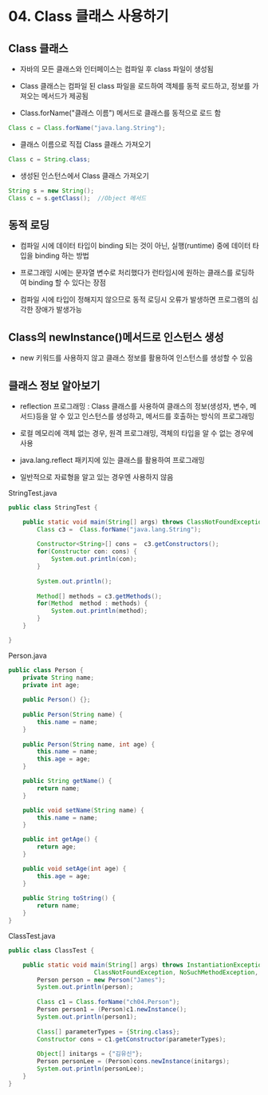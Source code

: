 # 04. Class 클래스 사용하기

## Class 클래스

- 자바의 모든 클래스와 인터페이스는 컴파일 후 class 파일이 생성됨

- Class 클래스는 컴파일 된 class 파일을 로드하여 객체를 동적 로드하고, 정보를 가져오는 메서드가 제공됨

- Class.forName("클래스 이름") 메서드로 클래스를 동적으로 로드 함

```java
Class c = Class.forName("java.lang.String");
```

- 클래스 이름으로 직접 Class 클래스 가져오기
```java
Class c = String.class;
```

- 생성된 인스턴스에서 Class 클래스 가져오기
```java
String s = new String();
Class c = s.getClass();  //Object 메서드
```

## 동적 로딩

- 컴파일 시에 데이터 타입이 binding 되는 것이 아닌, 실행(runtime) 중에 데이터 타입을 binding 하는 방법

- 프로그래밍 시에는 문자열 변수로 처리했다가 런타임시에 원하는 클래스를 로딩하여 binding 할 수 있다는 장점

- 컴파일 시에 타입이 정해지지 않으므로 동적 로딩시 오류가 발생하면 프로그램의 심각한 장애가 발생가능


## Class의 newInstance()메서드로 인스턴스 생성

- new 키워드를 사용하지 않고 클래스 정보를 활용하여 인스턴스를 생성할 수 있음

## 클래스 정보 알아보기

- reflection 프로그래밍 : Class 클래스를 사용하여 클래스의 정보(생성자, 변수, 메서드)등을 알 수 있고 인스턴스를 생성하고, 
메서드를 호출하는 방식의 프로그래밍

- 로컬 메모리에 객체 없는 경우, 원격 프로그래밍, 객체의 타입을 알 수 없는 경우에 사용

- java.lang.reflect 패키지에 있는 클래스를 활용하여 프로그래밍

- 일반적으로 자료형을 알고 있는 경우엔 사용하지 않음

StringTest.java
```java
public class StringTest {

	public static void main(String[] args) throws ClassNotFoundException {
		Class c3 =  Class.forName("java.lang.String");
		
		Constructor<String>[] cons =  c3.getConstructors();
		for(Constructor con: cons) {
			System.out.println(con);
		}
		
		System.out.println();
		
		Method[] methods = c3.getMethods();
		for(Method  method : methods) {
			System.out.println(method);
		}
	}

}
```

Person.java
```java
public class Person {
	private String name;
	private int age;
	
	public Person() {};
	
	public Person(String name) {
		this.name = name;
	}
	
	public Person(String name, int age) {
		this.name = name;
		this.age = age;
	}

	public String getName() {
		return name;
	}

	public void setName(String name) {
		this.name = name;
	}

	public int getAge() {
		return age;
	}

	public void setAge(int age) {
		this.age = age;
	}
	
	public String toString() {
		return name;
	}
}
```

ClassTest.java

```java
public class ClassTest {

	public static void main(String[] args) throws InstantiationException, IllegalAccessException, IllegalArgumentException, InvocationTargetException,
						ClassNotFoundException, NoSuchMethodException, SecurityException {
		Person person = new Person("James");
		System.out.println(person);
		
		Class c1 = Class.forName("ch04.Person");
		Person person1 = (Person)c1.newInstance();
		System.out.println(person1);
		
		Class[] parameterTypes = {String.class};
		Constructor cons = c1.getConstructor(parameterTypes);
		
		Object[] initargs = {"김유신"};
		Person personLee = (Person)cons.newInstance(initargs);
		System.out.println(personLee);
	}
}
```





